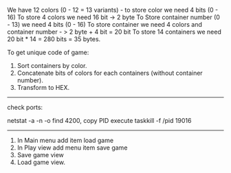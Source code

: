 We have 12 colors (0 - 12 = 13 variants) - to store color we need 4 bits (0 - 16)
To store 4 colors we need 16 bit -> 2 byte
To Store container number (0 - 13) we need 4 bits (0 - 16)
To store container we need 4 colors and container number - > 2 byte + 4 bit = 20 bit
To store 14 containers we need 20 bit * 14 = 280 bits = 35 bytes.

To get unique code of game:
1. Sort containers by color.
2. Concatenate bits of colors for each containers (without container number).
3. Transform to HEX.

-----------------------------------------------------------------


check ports:

netstat -a -n -o
  find 4200, copy PID
  execute 
taskkill -f /pid 19016


-----------------------------------------------------------------
1. In Main menu add item load game
2. In Play view add menu item save game
3. Save game view
4. Load game view.
